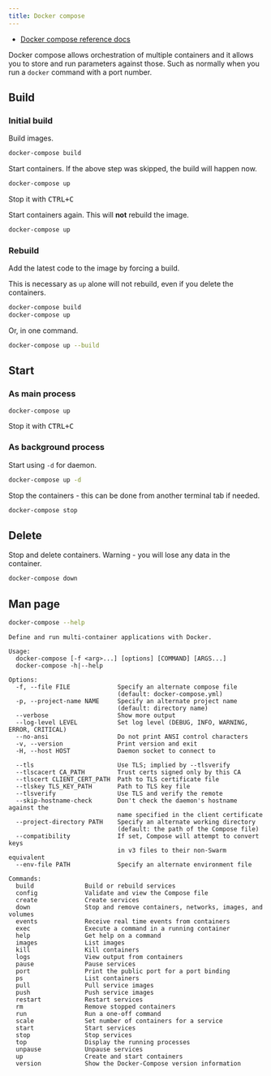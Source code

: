 ```yaml
---
title: Docker compose
---
```


- [Docker compose reference docs](https://docs.docker.com/compose/reference/overview/)

Docker compose allows orchestration of multiple containers and it allows you to store and run parameters against those. Such as normally when you run a `docker` command with a port number.

## Build

### Initial build

Build images.

```sh
docker-compose build
```

Start containers. If the above step was skipped, the build will happen now.

```sh
docker-compose up
```

Stop it with <kbd>CTRL+C</kbd>

Start containers again. This will **not** rebuild the image.

```sh
docker-compose up
```

### Rebuild

Add the latest code to the image by forcing a build.

This is necessary as `up` alone will not rebuild, even if you delete the containers.

```sh
docker-compose build
docker-compose up
```

Or, in one command.

```sh
docker-compose up --build
```

## Start

### As main process

```sh
docker-compose up
```

Stop it with <kbd>CTRL+C</kbd>


### As background process

Start using `-d` for daemon.

```sh
docker-compose up -d
```

Stop the containers - this can be done from another terminal tab if needed.

```sh
docker-compose stop
```


## Delete

Stop and delete containers. Warning - you will lose any data in the container.

```sh
docker-compose down
```
## Man page

```sh
docker-compose --help
```

```
Define and run multi-container applications with Docker.

Usage:
  docker-compose [-f <arg>...] [options] [COMMAND] [ARGS...]
  docker-compose -h|--help

Options:
  -f, --file FILE             Specify an alternate compose file
                              (default: docker-compose.yml)
  -p, --project-name NAME     Specify an alternate project name
                              (default: directory name)
  --verbose                   Show more output
  --log-level LEVEL           Set log level (DEBUG, INFO, WARNING, ERROR, CRITICAL)
  --no-ansi                   Do not print ANSI control characters
  -v, --version               Print version and exit
  -H, --host HOST             Daemon socket to connect to

  --tls                       Use TLS; implied by --tlsverify
  --tlscacert CA_PATH         Trust certs signed only by this CA
  --tlscert CLIENT_CERT_PATH  Path to TLS certificate file
  --tlskey TLS_KEY_PATH       Path to TLS key file
  --tlsverify                 Use TLS and verify the remote
  --skip-hostname-check       Don't check the daemon's hostname against the
                              name specified in the client certificate
  --project-directory PATH    Specify an alternate working directory
                              (default: the path of the Compose file)
  --compatibility             If set, Compose will attempt to convert keys
                              in v3 files to their non-Swarm equivalent
  --env-file PATH             Specify an alternate environment file

Commands:
  build              Build or rebuild services
  config             Validate and view the Compose file
  create             Create services
  down               Stop and remove containers, networks, images, and volumes
  events             Receive real time events from containers
  exec               Execute a command in a running container
  help               Get help on a command
  images             List images
  kill               Kill containers
  logs               View output from containers
  pause              Pause services
  port               Print the public port for a port binding
  ps                 List containers
  pull               Pull service images
  push               Push service images
  restart            Restart services
  rm                 Remove stopped containers
  run                Run a one-off command
  scale              Set number of containers for a service
  start              Start services
  stop               Stop services
  top                Display the running processes
  unpause            Unpause services
  up                 Create and start containers
  version            Show the Docker-Compose version information
  ```
